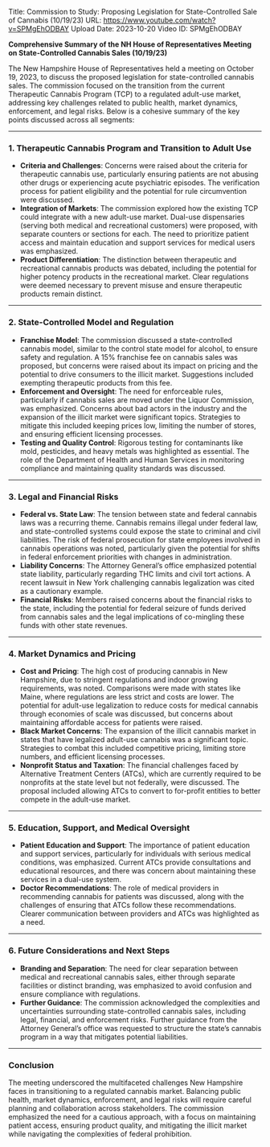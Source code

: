 Title: Commission to Study: Proposing Legislation for State-Controlled Sale of Cannabis (10/19/23)
URL: https://www.youtube.com/watch?v=SPMgEhODBAY
Upload Date: 2023-10-20
Video ID: SPMgEhODBAY

**Comprehensive Summary of the NH House of Representatives Meeting on State-Controlled Cannabis Sales (10/19/23)**

The New Hampshire House of Representatives held a meeting on October 19, 2023, to discuss the proposed legislation for state-controlled cannabis sales. The commission focused on the transition from the current Therapeutic Cannabis Program (TCP) to a regulated adult-use market, addressing key challenges related to public health, market dynamics, enforcement, and legal risks. Below is a cohesive summary of the key points discussed across all segments:

---

### **1. Therapeutic Cannabis Program and Transition to Adult Use**
- **Criteria and Challenges**: Concerns were raised about the criteria for therapeutic cannabis use, particularly ensuring patients are not abusing other drugs or experiencing acute psychiatric episodes. The verification process for patient eligibility and the potential for rule circumvention were discussed.
- **Integration of Markets**: The commission explored how the existing TCP could integrate with a new adult-use market. Dual-use dispensaries (serving both medical and recreational customers) were proposed, with separate counters or sections for each. The need to prioritize patient access and maintain education and support services for medical users was emphasized.
- **Product Differentiation**: The distinction between therapeutic and recreational cannabis products was debated, including the potential for higher potency products in the recreational market. Clear regulations were deemed necessary to prevent misuse and ensure therapeutic products remain distinct.

---

### **2. State-Controlled Model and Regulation**
- **Franchise Model**: The commission discussed a state-controlled cannabis model, similar to the control state model for alcohol, to ensure safety and regulation. A 15% franchise fee on cannabis sales was proposed, but concerns were raised about its impact on pricing and the potential to drive consumers to the illicit market. Suggestions included exempting therapeutic products from this fee.
- **Enforcement and Oversight**: The need for enforceable rules, particularly if cannabis sales are moved under the Liquor Commission, was emphasized. Concerns about bad actors in the industry and the expansion of the illicit market were significant topics. Strategies to mitigate this included keeping prices low, limiting the number of stores, and ensuring efficient licensing processes.
- **Testing and Quality Control**: Rigorous testing for contaminants like mold, pesticides, and heavy metals was highlighted as essential. The role of the Department of Health and Human Services in monitoring compliance and maintaining quality standards was discussed.

---

### **3. Legal and Financial Risks**
- **Federal vs. State Law**: The tension between state and federal cannabis laws was a recurring theme. Cannabis remains illegal under federal law, and state-controlled systems could expose the state to criminal and civil liabilities. The risk of federal prosecution for state employees involved in cannabis operations was noted, particularly given the potential for shifts in federal enforcement priorities with changes in administration.
- **Liability Concerns**: The Attorney General’s office emphasized potential state liability, particularly regarding THC limits and civil tort actions. A recent lawsuit in New York challenging cannabis legalization was cited as a cautionary example.
- **Financial Risks**: Members raised concerns about the financial risks to the state, including the potential for federal seizure of funds derived from cannabis sales and the legal implications of co-mingling these funds with other state revenues.

---

### **4. Market Dynamics and Pricing**
- **Cost and Pricing**: The high cost of producing cannabis in New Hampshire, due to stringent regulations and indoor growing requirements, was noted. Comparisons were made with states like Maine, where regulations are less strict and costs are lower. The potential for adult-use legalization to reduce costs for medical cannabis through economies of scale was discussed, but concerns about maintaining affordable access for patients were raised.
- **Black Market Concerns**: The expansion of the illicit cannabis market in states that have legalized adult-use cannabis was a significant topic. Strategies to combat this included competitive pricing, limiting store numbers, and efficient licensing processes.
- **Nonprofit Status and Taxation**: The financial challenges faced by Alternative Treatment Centers (ATCs), which are currently required to be nonprofits at the state level but not federally, were discussed. The proposal included allowing ATCs to convert to for-profit entities to better compete in the adult-use market.

---

### **5. Education, Support, and Medical Oversight**
- **Patient Education and Support**: The importance of patient education and support services, particularly for individuals with serious medical conditions, was emphasized. Current ATCs provide consultations and educational resources, and there was concern about maintaining these services in a dual-use system.
- **Doctor Recommendations**: The role of medical providers in recommending cannabis for patients was discussed, along with the challenges of ensuring that ATCs follow these recommendations. Clearer communication between providers and ATCs was highlighted as a need.

---

### **6. Future Considerations and Next Steps**
- **Branding and Separation**: The need for clear separation between medical and recreational cannabis sales, either through separate facilities or distinct branding, was emphasized to avoid confusion and ensure compliance with regulations.
- **Further Guidance**: The commission acknowledged the complexities and uncertainties surrounding state-controlled cannabis sales, including legal, financial, and enforcement risks. Further guidance from the Attorney General’s office was requested to structure the state’s cannabis program in a way that mitigates potential liabilities.

---

### **Conclusion**
The meeting underscored the multifaceted challenges New Hampshire faces in transitioning to a regulated cannabis market. Balancing public health, market dynamics, enforcement, and legal risks will require careful planning and collaboration across stakeholders. The commission emphasized the need for a cautious approach, with a focus on maintaining patient access, ensuring product quality, and mitigating the illicit market while navigating the complexities of federal prohibition.